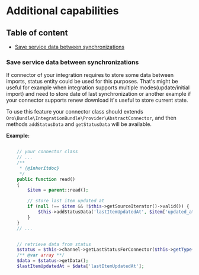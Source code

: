 # Additional capabilities

## Table of content

* [Save service data between synchronizations](#save-service-data-between-synchronizations)

### Save service data between synchronizations

If connector of your integration requires to store some data between imports, status entity could be used for this purposes.
That's might be useful for example when integration supports multiple modes(update/initial import) and need to store
date of last synchronization or another example if your connector supports renew download it's useful to store current state.

To use this feature your connector class should extends `Oro\Bundle\IntegrationBundle\Provider\AbstractConnector`,
and then methods `addStatusData` and `getStatusData` will be available.

**Example:**
``` php

    // your connector class
    // ...
    /**
     * {@inheritdoc}
     */
    public function read()
    {
        $item = parent::read();

        // store last item updated at
        if (null !== $item && !$this->getSourceIterator()->valid()) {
            $this->addStatusData('lastItemUpdatedAt', $item['updated_at']);
        }
    }
    // ...


    // retrieve data from status
    $status = $this->channel->getLastStatusForConnector($this->getType(), Status::STATUS_COMPLETED);
    /** @var array **/
    $data = $status->getData();
    $lastItemUpdatedAt = $data['lastItemUpdatedAt'];
```
